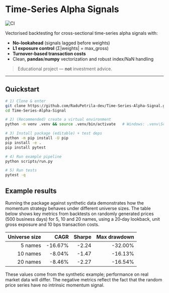 # Time-Series Alpha Signals
![CI](https://github.com/RaduPetrila-dev/Time-Series-Alpha-Signal/actions/workflows/ci.yml/badge.svg)

Vectorised backtesting for cross-sectional time-series alpha signals with:
- **No-lookahead** (signals lagged before weights)
- **L1 exposure control** (Σ|weights| = max_gross)
- **Turnover-based transaction costs**
- Clean, **pandas**/**numpy** vectorization and robust index/NaN handling

> Educational project — **not** investment advice.

---

## Quickstart

```bash
# 1) Clone & enter
git clone https://github.com/RaduPetrila-dev/Time-Series-Alpha-Signal.git
cd Time-Series-Alpha-Signal

# 2) (Recommended) create a virtual environment
python -m venv .venv && source .venv/bin/activate   # Windows: .venv\Scripts\activate

# 3) Install package (editable) + test deps
python -m pip install -U pip
pip install -e .
pip install pytest

# 4) Run example pipeline
python scripts/run.py

# 5) Run tests
pytest -q
```

## Example results

Running the package against synthetic data demonstrates how the momentum strategy behaves under different universe sizes.  The table below shows key metrics from backtests on randomly generated prices (500 business days) for 5, 10 and 20 names, using a 20‑day lookback, unit gross exposure and 10 bps transaction costs.

| Universe size | CAGR        | Sharpe | Max drawdown |
|-------------:|-----------:|-------:|-------------:|
| 5 names      | -16.67%     | -2.24  | -32.00%      |
| 10 names     | -8.04%      | -1.47  | -16.13%      |
| 20 names     | -8.46%      | -2.27  | -16.54%      |

These values come from the synthetic example; performance on real market data will differ.  The negative metrics reflect the fact that the random price series have no intrinsic momentum signal.


